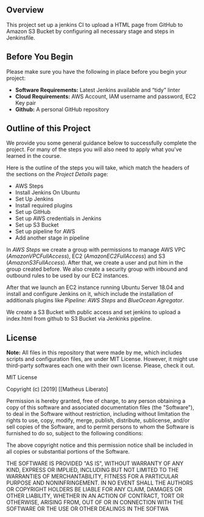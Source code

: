 ## Overview

This project set up a jenkins CI to upload a HTML page from GitHub to Amazon S3 Bucket
by configuring all necessary stage and steps in Jenkinsfile.

## Before You Begin

Please make sure you have the following in place before you begin your project:

* **Software Requirements:** Latest Jenkins available and “tidy” linter
* **Cloud Requirements:** AWS Account, IAM username and password, EC2 Key pair
* **Github:** A personal GitHub repository

## Outline of this Project

We provide you some general guidance below to successfully complete the project. For many of the steps you will also need to apply what you've learned in the course.

Here is the outline of the steps you will take, which match the headers of the sections on the *Project Details* page:

* AWS Steps
* Install Jenkins On Ubuntu
* Set Up Jenkins
* Install required plugins
* Set up GitHub
* Set up AWS credentials in Jenkins
* Set up S3 Bucket
* Set up pipeline for AWS
* Add another stage in pipeline


In *AWS Steps* we create a group with permissions to manage AWS VPC (*AmazonVPCFullAccess*), EC2 (*AmazonEC2FullAccess*) and S3 (*AmazonS3FullAccess*). After that, we create a user and put him in the group created before. We also create a security group with inbound and outbound rules to be used by our EC2 instances.

After that we launch an EC2 instance running Ubuntu Server 18.04 and install and configure Jenkins on it, which include the installation of additionals plugins like *Pipeline: AWS Steps* and *BlueOcean Agregator*.

We create a S3 Bucket with public access and set jenkins to upload a index.html from github to S3 Bucket via Jenkinks pipeline.

## License

**Note:** All files in this repository that were made by me, which includes scripts and configuration files, are under MIT License. However, it might use third-party softwares each one with their own license. Please, check it out.

MIT License

Copyright (c) [2019] [[Matheus Liberato]

Permission is hereby granted, free of charge, to any person obtaining a copy of this software and associated documentation files (the "Software"), to deal in the Software without restriction, including without limitation the rights to use, copy, modify, merge, publish, distribute, sublicense, and/or sell copies of the Software, and to permit persons to whom the Software is furnished to do so, subject to the following conditions:

The above copyright notice and this permission notice shall be included in all copies or substantial portions of the Software.

THE SOFTWARE IS PROVIDED "AS IS", WITHOUT WARRANTY OF ANY KIND, EXPRESS OR IMPLIED, INCLUDING BUT NOT LIMITED TO THE WARRANTIES OF MERCHANTABILITY, FITNESS FOR A PARTICULAR PURPOSE AND NONINFRINGEMENT. IN NO EVENT SHALL THE AUTHORS OR COPYRIGHT HOLDERS BE LIABLE FOR ANY CLAIM, DAMAGES OR OTHER LIABILITY, WHETHER IN AN ACTION OF CONTRACT, TORT OR OTHERWISE, ARISING FROM, OUT OF OR IN CONNECTION WITH THE SOFTWARE OR THE USE OR OTHER DEALINGS IN THE SOFTWA




